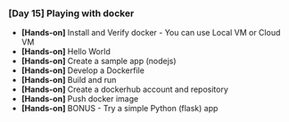 ### [Day 15] Playing with docker
- **[Hands-on]** Install and Verify docker - You can use Local VM or Cloud VM
- **[Hands-on]** Hello World
- **[Hands-on]** Create a sample app (nodejs)
- **[Hands-on]** Develop a Dockerfile
- **[Hands-on]** Build and run
- **[Hands-on]** Create a dockerhub account and repository
- **[Hands-on]** Push docker image
- **[Hands-on]** BONUS - Try a simple Python (flask) app 